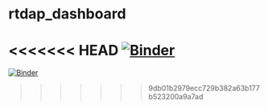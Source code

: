 # rtdap_dashboard

<<<<<<< HEAD
[![Binder](https://mybinder.org/badge.svg)](https://mybinder.org/v2/gh/brittaneyross/rtdap_dashboard/master?urlpath=/proxy/5006/rtdap_prototype)
=======
[![Binder](https://mybinder.org/badge.svg)](https://mybinder.org/v2/gh/brittaneyross/rtdap_dashboard/master?urlpath=/proxy/5006/rtdap_prototype)
>>>>>>> 9db01b2979ecc729b382a63b177b523200a9a7ad
